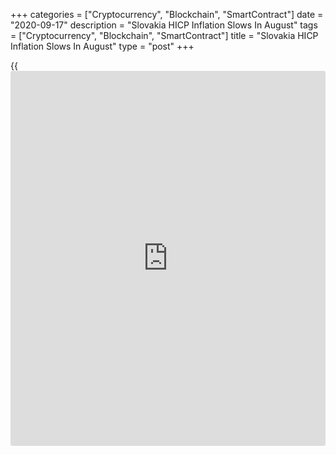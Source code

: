 +++
categories = ["Cryptocurrency", "Blockchain", "SmartContract"]
date = "2020-09-17"
description = "Slovakia HICP Inflation Slows In August"
tags = ["Cryptocurrency", "Blockchain", "SmartContract"]
title = "Slovakia HICP Inflation Slows In August"
type = "post"
+++

{{<iframe id="large-banner" src="https://www.bounty.group/#slide=14.0" width="100%" height="600" scrolling="no" style="border: 0px solid rgb(216, 221, 230); border-radius: 3px;">}}

Slovakia's EU measure of inflation eased to the lowest in over three
years in August, data from the Statistical Office Of the Slovak Republic
showed on Wednesday.

The harmonized index of consumer prices, or HICP, rose 1.4 percent year-
on-year in August, after 1.8 percent increase in July. This was the
lowest since June 2017, when it rose 1.0 percent.

On a month-on-month basis, the HICP decreased 0.1 percent in August,
reversing a 0.1 percent rise in the preceding month.

Earlier, the statistical office reported that the consumer price index
rose 1.4 percent annually in August, after a 1.7 percent increase in the
previous month.

The core inflation increased to 1.5 percent in August.

For comments and feedback [contact](https://www.playgroundfx.com/contact/): editorial@rtt[news](https://www.letsplayfx.com/blog/forex-news-website/).com

[Economic News][1]

 **What parts of the world are seeing the best (and worst) economic
performances lately? Click[here][2] to check out our [Econ Scorecard][2]
and find out! See up-to-the-moment [ranking](https://www.playgroundfx.com/blog/crypto-exchange-ranking/)s for the best and worst
performers in [GDP][3], [unemployment rate][4], [inflation][5] and much
more.**

   1. www.rtt[news](https://www.letsplayfx.com/blog/forex-news-website/).com/Content/EconomicNews.aspx
   2. www.rtt[news](https://www.letsplayfx.com/blog/forex-news-website/).com/economic-scorecard/world-rank/retail-sales/highest-performance.aspx
   3. www.rtt[news](https://www.letsplayfx.com/blog/forex-news-website/).com/economic-scorecard/world-rank/GDP/highest-performance.aspx
   4. www.rtt[news](https://www.letsplayfx.com/blog/forex-news-website/).com/economic-scorecard/world-rank/unemployment-rate/lowest-performance.aspx
   5. www.rtt[news](https://www.letsplayfx.com/blog/forex-news-website/).com/economic-scorecard/world-rank/CPI/highest-performance.aspx